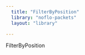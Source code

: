 ```yaml
---
  title: "FilterByPosition"
  library: "noflo-packets"
  layout: "library"

---
```

FilterByPosition
